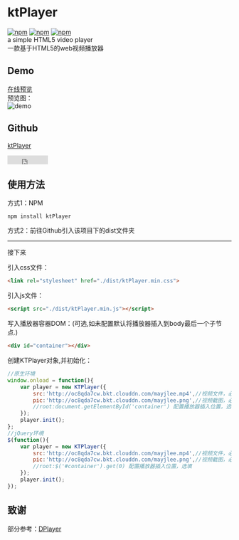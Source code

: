 # ktPlayer
[![npm](https://img.shields.io/npm/v/ktPlayer.svg)]() [![npm](https://img.shields.io/npm/dt/ktPlayer.svg)]() [![npm](https://img.shields.io/npm/l/ktPlayer.svg)]()  
a simple HTML5 video player  
一款基于HTML5的web视频播放器  

## Demo
[在线预览](http://www.chengfeilong.com/ktPlayer/)  
预览图：  
![demo](http://oc8qda7cw.bkt.clouddn.com/demo.png)  

## Github
[ktPlayer](https://github.com/wangpengfei15975/ktPlayer/)  
<iframe frameborder="0" scrolling="0" width="91px" height="20px" src="https://ghbtns.com/github-btn.html?user=wangpengfei15975&repo=ktPlayer&type=star&count=true"></iframe>  

## 使用方法
方式1：NPM  

`npm install ktPlayer`  

方式2：前往Github引入该项目下的dist文件夹  

---

接下来  

引入css文件：
```html
<link rel="stylesheet" href="./dist/ktPlayer.min.css">
```
引入js文件：
```html
<script src="./dist/ktPlayer.min.js"></script>
```
写入播放器容器DOM：(可选,如未配置默认将播放器插入到body最后一个子节点.)
```html
<div id="container"></div>
```
创建KTPlayer对象,并初始化：
```js
//原生环境
window.onload = function(){
	var player = new KTPlayer({
	    src:'http://oc8qda7cw.bkt.clouddn.com/mayjlee.mp4',//视频文件，必填
	    pic:'http://oc8qda7cw.bkt.clouddn.com/mayjlee.png',//视频截图，必填
	    //root:document.getElementById('container') 配置播放器插入位置，选填
	});
	player.init();
};
//jQuery环境
$(function(){
	var player = new KTPlayer({
	    src:'http://oc8qda7cw.bkt.clouddn.com/mayjlee.mp4',//视频文件，必填
	    pic:'http://oc8qda7cw.bkt.clouddn.com/mayjlee.png',//视频截图，必填
	    //root:$('#container').get(0) 配置播放器插入位置，选填
	});
	player.init();
});
```

## 致谢
部分参考：[DPlayer](https://github.com/DIYgod/DPlayer)
